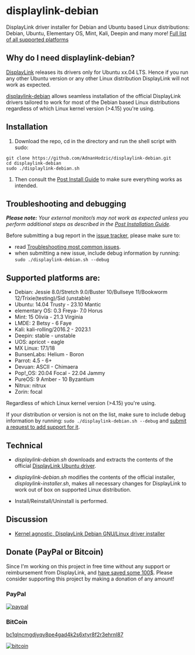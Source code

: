 # displaylink-debian

DisplayLink driver installer for Debian and Ubuntu based Linux distributions: Debian, Ubuntu, Elementary OS, Mint, Kali, Deepin and many more! [Full list of all supported platforms](https://github.com/AdnanHodzic/displaylink-debian#supported-platforms-are)

<!---
#### Looking for maintainers (developers)!

[After 4+ years since I started this project](https://foolcontrol.org/?p=1777), I’m no longer using DisplayLink. In the plethora of other projects I’m involved with ([especially latest one](https://twitter.com/fooctrl/status/1233455946350891008)), I don’t have time or [motivation](https://github.com/AdnanHodzic/displaylink-debian/issues/226#issuecomment-467439973) to continue working on displaylink-debian.

Hence, I’m looking for maintainers (developers) to continue work on this project. If necessary I’m more than happy to help you with onboarding. If you’re interested, please [leave a comment on issue #373](https://github.com/AdnanHodzic/displaylink-debian/issues/373).

In meantime, I’ll devote the bare minimum of my time which will mostly consist of MR (merge requests) code review and approval.
-->

## Why do I need displaylink-debian?

[DisplayLink][] releases its drivers only for Ubuntu xx.04 LTS. Hence if you run any other Ubuntu version or any other Linux distribution DisplayLink will not work as expected. 

[displaylink-debian][] allows seamless installation of the official
DisplayLink drivers tailored to work for most of the Debian based Linux distributions regardless of which Linux kernel version (>4.15) you're using. 

## Installation
1. Download the repo, cd in the directory and run the shell script with sudo:
```shell
git clone https://github.com/AdnanHodzic/displaylink-debian.git
cd displaylink-debian
sudo ./displaylink-debian.sh
```
1. Then consult the [Post Install Guide][PostInstall] to make sure everything works as intended.


## Troubleshooting and debugging

***Please note:** Your external monitor/s may not work as expected unless you perform additional steps as described in the [Post Installation Guide][PostInstall].*

Before submitting a bug report in the [issue tracker](https://github.com/AdnanHodzic/displaylink-debian/issues/new), please make sure to:
* read [Troubleshooting most common issues][TroubleShooting].
* when submitting a new issue, include debug information by running: `sudo ./displaylink-debian.sh --debug`

## Supported platforms are:

  * Debian: Jessie 8.0/Stretch 9.0/Buster 10/Bullseye 11/Bookworm 12/Trixie(testing)/Sid (unstable)
  * Ubuntu: 14.04 Trusty - 23.10 Mantic
  * elementary OS: 0.3 Freya- 7.0 Horus
  * Mint: 15 Olivia - 21.3 Virginia
  * LMDE: 2 Betsy - 6 Faye
  * Kali: kali-rolling/2016.2 - 2023.1
  * Deepin: stable - unstable
  * UOS: apricot - eagle
  * MX Linux: 17.1/18
  * BunsenLabs: Helium - Boron
  * Parrot: 4.5 - 6+
  * Devuan: ASCII - Chimaera
  * Pop!_OS: 20.04 Focal - 22.04 Jammy
  * PureOS: 9 Amber - 10 Byzantium
  * Nitrux: nitrux
  * Zorin: focal

  Regardless of which Linux kernel version (>4.15) you're using.
  
  If your distribution or version is not on the list, make sure to include debug information by running: `sudo ./displaylink-debian.sh --debug` and [submit a request to add support for it](https://github.com/AdnanHodzic/displaylink-debian/issues/new).

## Technical

* _displaylink-debian.sh_ downloads and extracts the contents of the
  official [DisplayLink Ubuntu driver][upstream].

* _displaylink-debian.sh_ modifies the contents of the official installer,
  _displaylink-installer.sh_, makes all necessary changes for DisplayLink to work out of box on supported Linux distribution.

*  Install/Reinstall/Uninstall is performed.


## Discussion

* [Kernel agnostic, DisplayLink Debian GNU/Linux driver installer][blog]

## Donate (PayPal or Bitcoin)

Since I'm working on this project in free time without any support or reimbursement from DisplayLink, and [have saved some 100$](https://github.com/AdnanHodzic/displaylink-debian/issues/172#issuecomment-441384936). Please consider supporting this project by making a donation of any amount!

### PayPal
[![paypal](https://www.paypalobjects.com/en_US/NL/i/btn/btn_donateCC_LG.gif)](https://www.paypal.com/cgi-bin/webscr?cmd=_donations&business=adnan%40hodzic.org&item_name=Contribution+for+work+on+debian-displaylink&currency_code=EUR&source=url)

### BitCoin
[bc1qlncmgdjyqy8pe4gad4k2s6xtyr8f2r3ehrnl87](bitcoin:bc1qlncmgdjyqy8pe4gad4k2s6xtyr8f2r3ehrnl87)

[![bitcoin](https://foolcontrol.org/wp-content/uploads/2019/08/btc-donate-displaylink-debian.png)](bitcoin:bc1qlncmgdjyqy8pe4gad4k2s6xtyr8f2r3ehrnl87)





[DisplayLink]:        https://www.synaptics.com/products/displaylink-graphics
[upstream]:           https://www.synaptics.com/products/displaylink-graphics/downloads/ubuntu
[blog]:               https://foolcontrol.org/?p=1777
[displaylink-debian]: https://github.com/AdnanHodzic/displaylink-debian
[PostInstall]:        docs/post-install-guide.md
[TroubleShooting]:    docs/common-issues.md

